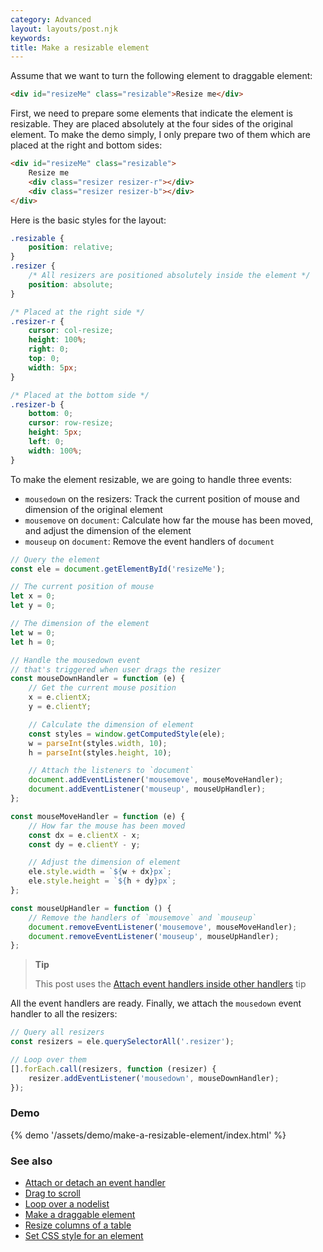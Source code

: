 ```yaml
---
category: Advanced
layout: layouts/post.njk
keywords:
title: Make a resizable element
---
```


Assume that we want to turn the following element to draggable element:

```html
<div id="resizeMe" class="resizable">Resize me</div>
```

First, we need to prepare some elements that indicate the element is resizable. They are placed absolutely at the four sides of the original element.
To make the demo simply, I only prepare two of them which are placed at the right and bottom sides:

```html
<div id="resizeMe" class="resizable">
    Resize me
    <div class="resizer resizer-r"></div>
    <div class="resizer resizer-b"></div>
</div>
```

Here is the basic styles for the layout:

```css
.resizable {
    position: relative;
}
.resizer {
    /* All resizers are positioned absolutely inside the element */
    position: absolute;
}

/* Placed at the right side */
.resizer-r {
    cursor: col-resize;
    height: 100%;
    right: 0;
    top: 0;
    width: 5px;
}

/* Placed at the bottom side */
.resizer-b {
    bottom: 0;
    cursor: row-resize;
    height: 5px;
    left: 0;
    width: 100%;
}
```

To make the element resizable, we are going to handle three events:

-   `mousedown` on the resizers: Track the current position of mouse and dimension of the original element
-   `mousemove` on `document`: Calculate how far the mouse has been moved, and adjust the dimension of the element
-   `mouseup` on `document`: Remove the event handlers of `document`

```js
// Query the element
const ele = document.getElementById('resizeMe');

// The current position of mouse
let x = 0;
let y = 0;

// The dimension of the element
let w = 0;
let h = 0;

// Handle the mousedown event
// that's triggered when user drags the resizer
const mouseDownHandler = function (e) {
    // Get the current mouse position
    x = e.clientX;
    y = e.clientY;

    // Calculate the dimension of element
    const styles = window.getComputedStyle(ele);
    w = parseInt(styles.width, 10);
    h = parseInt(styles.height, 10);

    // Attach the listeners to `document`
    document.addEventListener('mousemove', mouseMoveHandler);
    document.addEventListener('mouseup', mouseUpHandler);
};

const mouseMoveHandler = function (e) {
    // How far the mouse has been moved
    const dx = e.clientX - x;
    const dy = e.clientY - y;

    // Adjust the dimension of element
    ele.style.width = `${w + dx}px`;
    ele.style.height = `${h + dy}px`;
};

const mouseUpHandler = function () {
    // Remove the handlers of `mousemove` and `mouseup`
    document.removeEventListener('mousemove', mouseMoveHandler);
    document.removeEventListener('mouseup', mouseUpHandler);
};
```

> **Tip**
>
> This post uses the [Attach event handlers inside other handlers](/attach-event-handlers-inside-other-handlers) tip

All the event handlers are ready. Finally, we attach the `mousedown` event handler to all the resizers:

```js
// Query all resizers
const resizers = ele.querySelectorAll('.resizer');

// Loop over them
[].forEach.call(resizers, function (resizer) {
    resizer.addEventListener('mousedown', mouseDownHandler);
});
```

### Demo

{% demo '/assets/demo/make-a-resizable-element/index.html' %}

### See also

-   [Attach or detach an event handler](/attach-or-detach-an-event-handler)
-   [Drag to scroll](/drag-to-scroll)
-   [Loop over a nodelist](/loop-over-a-nodelist)
-   [Make a draggable element](/make-a-draggable-element)
-   [Resize columns of a table](/resize-columns-of-a-table)
-   [Set CSS style for an element](/set-css-style-for-an-element)
